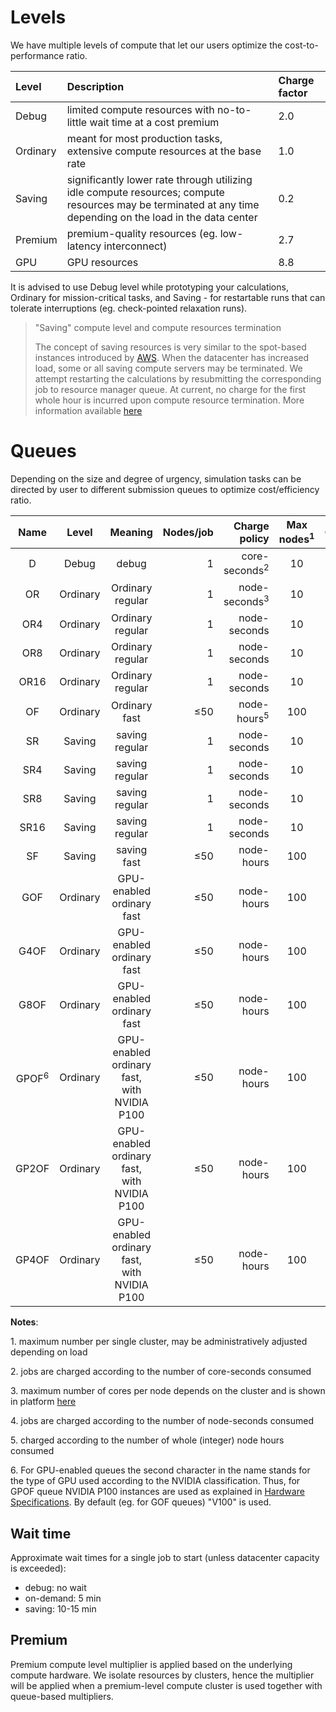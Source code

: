 # Levels

We have multiple levels of compute that let our users optimize the cost-to-performance ratio.

|Level     |Description | Charge factor|
|:---------|:-----------|:-------------|
| Debug    | limited compute resources with no-to-little wait time at a cost premium       |2.0
| Ordinary | meant for most production tasks, extensive compute resources at the base rate  |1.0
| Saving   | significantly lower rate through utilizing idle compute resources; compute resources may be terminated at any time depending on the load in the data center   |0.2
| Premium  | premium-quality resources (eg. low-latency interconnect)   | 2.7
| GPU      | GPU resources   | 8.8

It is advised to use Debug level while prototyping your calculations, Ordinary for mission-critical tasks, and Saving - for restartable runs that can tolerate interruptions (eg. check-pointed relaxation runs).

> &quot;Saving&quot; compute level and compute resources termination
> 
> The concept of saving resources is very similar to the spot-based instances introduced by [AWS](https://aws.amazon.com/ec2/spot/). When the datacenter has increased load, some or all saving compute servers may be terminated. We attempt restarting the calculations by resubmitting the corresponding job to resource manager queue. At current, no charge for the first whole hour is incurred upon compute resource termination. More information available [here](../cli/jobs.md#job-termination)

# Queues

Depending on the size and degree of urgency, simulation tasks can be directed by user to different submission queues to optimize cost/efficiency ratio.

| Name                           | Level       | Meaning                                     | Nodes/job        | Charge policy                          | Max nodes<sup class="c-red">1</sup> | Cores/Node                    | GPU/Node       |
| :-----------------:            | :---------: | :---------------:                           | ---------------: | --------------------------:            | :--------------------:              | :------------:                | :------------: |
| D                              | Debug       | debug                                       | 1                | core-seconds<sup class="c-red">2</sup> | 10                                  | 8                             | -              |
| OR                             | Ordinary    | Ordinary regular                            | 1                | node-seconds<sup class="c-red">3</sup> | 10                                  | MAX<sup class="c-red">4</sup> | -              |
| OR4                            | Ordinary    | Ordinary regular                            | 1                | node-seconds                           | 10                                  | 4                             | -              |
| OR8                            | Ordinary    | Ordinary regular                            | 1                | node-seconds                           | 10                                  | 8                             | -              |
| OR16                           | Ordinary    | Ordinary regular                            | 1                | node-seconds                           | 10                                  | 16                            | -              |
| OF                             | Ordinary    | Ordinary fast                               | &le;50           | node-hours<sup class="c-red">5</sup>   | 100                                 | MAX                           | -              |
| SR                             | Saving      | saving regular                              | 1                | node-seconds                           | 10                                  | MAX                           | -              |
| SR4                            | Saving      | saving regular                              | 1                | node-seconds                           | 10                                  | 4                             | -              |
| SR8                            | Saving      | saving regular                              | 1                | node-seconds                           | 10                                  | 8                             | -              |
| SR16                           | Saving      | saving regular                              | 1                | node-seconds                           | 10                                  | 16                            | -              |
| SF                             | Saving      | saving fast                                 | &le;50           | node-hours                             | 100                                 | MAX                           | -              |
| GOF                            | Ordinary    | GPU-enabled ordinary fast                   | &le;50           | node-hours                             | 100                                 | MAX                           | 1              |
| G4OF                           | Ordinary    | GPU-enabled ordinary fast                   | &le;50           | node-hours                             | 100                                 | MAX                           | 4              |
| G8OF                           | Ordinary    | GPU-enabled ordinary fast                   | &le;50           | node-hours                             | 100                                 | MAX                           | 8              |
| GPOF<sup class="c-red">6</sup> | Ordinary    | GPU-enabled ordinary fast, with NVIDIA P100 | &le;50           | node-hours                             | 100                                 | MAX                           | 1              |
| GP2OF                          | Ordinary    | GPU-enabled ordinary fast, with NVIDIA P100 | &le;50           | node-hours                             | 100                                 | MAX                           | 2              |
| GP4OF                          | Ordinary    | GPU-enabled ordinary fast, with NVIDIA P100 | &le;50           | node-hours                             | 100                                 | MAX                           | 4              |


**Notes**:

<span class="c-red">1</span>. maximum number per single cluster, may be administratively adjusted depending on load

<span class="c-red">2</span>. jobs are charged according to the number of core-seconds consumed

<span class="c-red">3</span>. maximum number of cores per node depends on the cluster and is shown in platform [here](https://platform.exabyte.io/clusters)

<span class="c-red">4</span>. jobs are charged according to the number of node-seconds consumed

<span class="c-red">5</span>. charged according to the number of whole (integer) node hours consumed

<span class="c-red">6</span>. For GPU-enabled queues the second character in the name stands for the type of GPU used according to the NVIDIA classification. Thus, for GPOF queue NVIDIA P100 instances are used as explained in [Hardware Specifications](./hardware/#hardware-specifications). By default (eg. for GOF queues) "V100" is used.

## Wait time

Approximate wait times for a single job to start (unless datacenter capacity is exceeded):

- debug: no wait
- on-demand: 5 min
- saving: 10-15 min

## Premium

Premium compute level multiplier is applied based on the underlying compute hardware. We isolate resources by clusters, hence the multiplier will be applied when a premium-level compute cluster is used together with queue-based multipliers.

